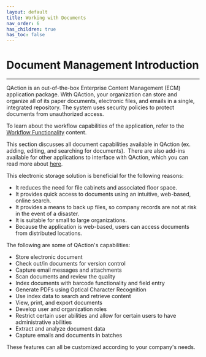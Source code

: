 ```yaml
---
layout: default
title: Working with Documents
nav_order: 6
has_children: true
has_toc: false
---
```

# Document Management Introduction
---
QAction is an out-of-the-box Enterprise Content Management (ECM) application package. With QAction, your organization can store and organize all of its paper documents, electronic files, and emails in a single, integrated repository. The system uses security policies to protect documents from unauthorized access.

To learn about the workflow capabilities of the application, refer to the [Workflow Functionality](/docs/workflows-and-tasks/) content.

This section discusses all document capabilities available in QAction (ex. adding, editing, and searching for documents).  There are also add-ins available for other applications to interface with QAction, which you can read more about [here](/docs/using-add-ins/).

This electronic storage solution is beneficial for the following reasons:

*   It reduces the need for file cabinets and associated floor space.
*   It provides quick access to documents using an intuitive, web-based, online search.
*   It provides a means to back up files, so company records are not at risk in the event of a disaster.
*   It is suitable for small to large organizations.
*   Because the application is web-based, users can access documents from distributed locations.  

The following are some of QAction's capabilities:

*   Store electronic document
*   Check out/in documents for version control
*   Capture email messages and attachments
*   Scan documents and review the quality
*   Index documents with barcode functionality and field entry
*   Generate PDFs using Optical Character Recognition
*   Use index data to search and retrieve content
*   View, print, and export documents
*   Develop user and organization roles
*   Restrict certain user abilities and allow for certain users to have administrative abilities
*   Extract and analyze document data
*   Capture emails and documents in batches

These features can all be customized according to your company's needs.